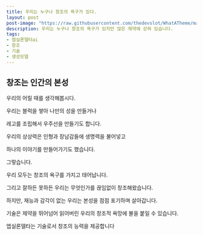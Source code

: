 ```yaml
---
title: 우리는 누구나 창조의 욕구가 있다.
layout: post
post-image: "https://raw.githubusercontent.com/thedevslot/WhatATheme/master/assets/images/What%20is%20Jekyll%20and%20How%20to%20use%20it.png?token=AHMQUELVG36IDSA4SZEZ5P26Z64IW"
description: 우리는 누구나 창조의 욕구가 있지만 많은 제약에 갇혀 있습니다.
tags:
- 엡실론델타ai
- 창조
- 기술
- 생성모델
---
```


## 창조는 인간의 본성

우리의 어릴 때를 생각해봅시다.

우리는 블럭을 쌓아 나만의 성을 만들거나

레고를 조립해서 우주선을 만들기도 합니다.

우리의 상상력은 인형과 장남감들에 생명력을 불어넣고

하나의 이야기를 만들어가기도 했습니다.

그렇습니다. 

우리 모두는 창조의 욕구를 가지고 태어납니다.

그리고 잘하든 못하든 우리는 무엇인가를 끊임없이 창조해왔습니다.

하지만, 재능과 감각이 없는 우리는 본성을 점점 포기하며 살아갑니다.

기술은 제약을 뛰어넘어 읽어버린 우리의 창조적 욕망에 불을 붙일 수 있습니다.

엡실론델타는 기술로서 창조의 능력을 제공합니다